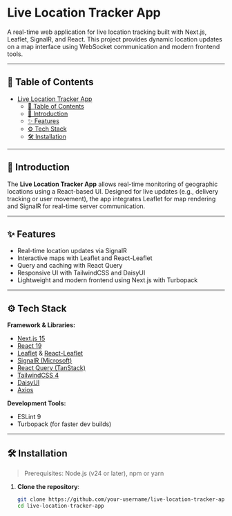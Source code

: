 # Live Location Tracker App

A real-time web application for live location tracking built with Next.js, Leaflet, SignalR, and React. This project provides dynamic location updates on a map interface using WebSocket communication and modern frontend tools.

---

## 🚀 Table of Contents

- [Live Location Tracker App](#live-location-tracker-app)
  - [🚀 Table of Contents](#-table-of-contents)
  - [🧭 Introduction](#-introduction)
  - [✨ Features](#-features)
  - [⚙️ Tech Stack](#️-tech-stack)
  - [🛠️ Installation](#️-installation)

---

## 🧭 Introduction

The **Live Location Tracker App** allows real-time monitoring of geographic locations using a React-based UI. Designed for live updates (e.g., delivery tracking or user movement), the app integrates Leaflet for map rendering and SignalR for real-time server communication.

---

## ✨ Features

- Real-time location updates via SignalR
- Interactive maps with Leaflet and React-Leaflet
- Query and caching with React Query
- Responsive UI with TailwindCSS and DaisyUI
- Lightweight and modern frontend using Next.js with Turbopack

---

## ⚙️ Tech Stack

**Framework & Libraries:**

- [Next.js 15](https://nextjs.org/)
- [React 19](https://reactjs.org/)
- [Leaflet](https://leafletjs.com/) & [React-Leaflet](https://react-leaflet.js.org/)
- [SignalR (Microsoft)](https://learn.microsoft.com/en-us/aspnet/core/signalr/introduction)
- [React Query (TanStack)](https://tanstack.com/query/latest)
- [TailwindCSS 4](https://tailwindcss.com/)
- [DaisyUI](https://daisyui.com/)
- [Axios](https://axios-http.com/)

**Development Tools:**

- ESLint 9
- Turbopack (for faster dev builds)

---

## 🛠️ Installation

> Prerequisites: Node.js (v24 or later), npm or yarn

1. **Clone the repository**:
   ```bash
   git clone https://github.com/your-username/live-location-tracker-app.git
   cd live-location-tracker-app
   ```

